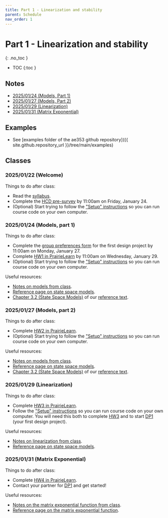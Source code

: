 ```yaml
---
title: Part 1 - Linearization and stability
parent: Schedule
nav_order: 1
---
```


# Part 1 - Linearization and stability
{: .no_toc }

- TOC
{:toc }

## Notes

* [2025/01/24 (Models, Part 1)](../notes/20250124-models-part1.pdf)
* [2025/01/27 (Models, Part 2)](../notes/20250127-models-part2.pdf)
* [2025/01/29 (Linearization)](../notes/20250129-linearization.pdf)
* [2025/01/31 (Matrix Exponential)](../notes/20250131-matrix-exponential.pdf)

## Examples

* See [examples folder of the ae353 github repository]({{ site.github.repository_url }}/tree/main/examples)

## Classes

### 2025/01/22 (Welcome)

Things to do after class:
* Read the [syllabus](..).
* Complete the [HCD pre-survey](https://go.aerospace.illinois.edu/AE353-Sp25-HCD-Survey-Pre) by 11:00am on Friday, January 24.
* (Optional) Start trying to follow the ["Setup" instructions](../setup) so you can run course code on your own computer.

### 2025/01/24 (Models, part 1)

Things to do after class:
* Complete the [group preferences form](https://forms.illinois.edu/sec/1443554131) for the first design project by 11:00am on Monday, January 27.
* Complete [HW1 in PrairieLearn](https://us.prairielearn.com/pl/course_instance/176602/assessment/2503751) by 11:00am on Wednesday, January 29.
* (Optional) Start trying to follow the ["Setup" instructions](../setup) so you can run course code on your own computer.

Useful resources:
* [Notes on models from class](../notes/20250124-models-part1.pdf).
* [Reference page on state space models](../reference/state-space-models).
* [Chapter 3.2 (State Space Models)](https://fbswiki.org/wiki/index.php/System_Modeling) of our [reference text](https://fbswiki.org/wiki/index.php/Feedback_Systems:_An_Introduction_for_Scientists_and_Engineers).

### 2025/01/27 (Models, part 2)

Things to do after class:
* Complete [HW2 in PrairieLearn](https://us.prairielearn.com/pl/course_instance/176602/assessment/2503752).
* (Optional) Start trying to follow the ["Setup" instructions](../setup) so you can run course code on your own computer.

Useful resources:
* [Notes on models from class](../notes/20250127-models-part2.pdf).
* [Reference page on state space models](../reference/state-space-models).
* [Chapter 3.2 (State Space Models)](https://fbswiki.org/wiki/index.php/System_Modeling) of our [reference text](https://fbswiki.org/wiki/index.php/Feedback_Systems:_An_Introduction_for_Scientists_and_Engineers).

### 2025/01/29 (Linearization)

Things to do after class:
* Complete [HW3 in PrairieLearn](https://us.prairielearn.com/pl/course_instance/176602/assessment/2503753).
* Follow the ["Setup" instructions](../setup) so you can run course code on your own computer. You will need this both to complete [HW3]((https://us.prairielearn.com/pl/course_instance/176602/assessment/2503753)) and to start [DP1](../projects/01-catbot) (your first design project).

Useful resources:
* [Notes on linearization from class](../notes/20250129-linearization.pdf).
* [Reference page on state space models](../reference/state-space-models).

### 2025/01/31 (Matrix Exponential)

Things to do after class:
* Complete [HW4 in PrairieLearn](https://us.prairielearn.com/pl/course_instance/176602/assessment/2503754).
* Contact your partner for [DP1](../projects/01-catbot) and get started!

Useful resources:
* [Notes on the matrix exponential function from class](../notes/20250131-matrix-exponential.pdf).
* [Reference page on the matrix exponential function](../reference/matrix-exponential).

